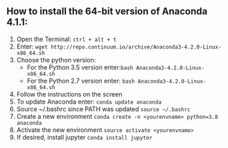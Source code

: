 ## How to install the 64-bit version of Anaconda 4.1.1:

1. Open the Terminal: `ctrl + alt + t`
2. Enter: `wget http://repo.continuum.io/archive/Anaconda3-4.2.0-Linux-x86_64.sh`
3. Choose the python version:
   * For the Python 3.5 version enter:`bash Anaconda3-4.2.0-Linux-x86_64.sh`
   * For the Python 2.7 version enter: `bash Anaconda3-4.2.0-Linux-x86_64.sh`
4. Follow the instructions on the screen
5. To update Anaconda enter:
`conda update anaconda`
6. Source ~/.bashrc since PATH was updated
`source ~/.bashrc`
7. Create a new environment
`conda create -n <yourenvname> python=3.8 anaconda`
8. Activate the new environment
`source activate <yourenvname>`
9. If desired, install jupyter 
`conda install jupyter`

